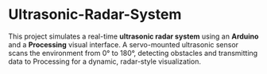 # Ultrasonic-Radar-System

This project simulates a real-time **ultrasonic radar system** using an **Arduino** and a **Processing** visual interface. A servo-mounted ultrasonic sensor scans the environment from 0° to 180°, detecting obstacles and transmitting data to Processing for a dynamic, radar-style visualization.
